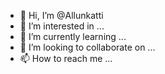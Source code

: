 - 👋 Hi, I’m @Allunkatti
- 👀 I’m interested in ...
- 🌱 I’m currently learning ...
- 💞️ I’m looking to collaborate on ...
- 📫 How to reach me ...

<!---
Allunkatti/Allunkatti is a ✨ special ✨ repository because its `README.md` (this file) appears on your GitHub profile.
You can click the Preview link to take a look at your changes.
--->
